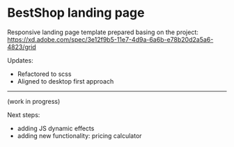 # BestShop landing page
Responsive landing page template prepared basing on the project:
https://xd.adobe.com/spec/3e12f9b5-11e7-4d9a-6a6b-e78b20d2a5a6-4823/grid

Updates:
* Refactored to scss
* Aligned to desktop first approach

----

(work in progress)

Next steps:
- adding JS dynamic effects
- adding new functionality: pricing calculator
